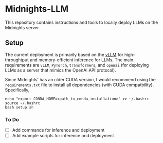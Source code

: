 # Midnights-LLM
This repository contains instructions and tools to locally deploy LLMs on the Midnights server.

## Setup
The current deployment is primarily based on the [vLLM](https://github.com/vllm-project/vllm) for high-throughtput and memory-efficient inference for LLMs. The main requirements are `vLLM`, `PyTorch`, `transformers`, and `openai` (for deploying LLMs as a server that mimics the OpenAI API protocol).

Since Midnights' has an older CUDA version, I would recommend using the `requirements.txt` file to install all dependencies (with CUDA compatbility). Specifically,
```
echo "export CONDA_HOME=<path_to_conda_installation>" >> ~/.bashrc
source ~/.bashrc
bash setup.sh
```

### To Do
- [ ] Add commands for inference and deployment
- [ ] Add example scripts for inference and deployment